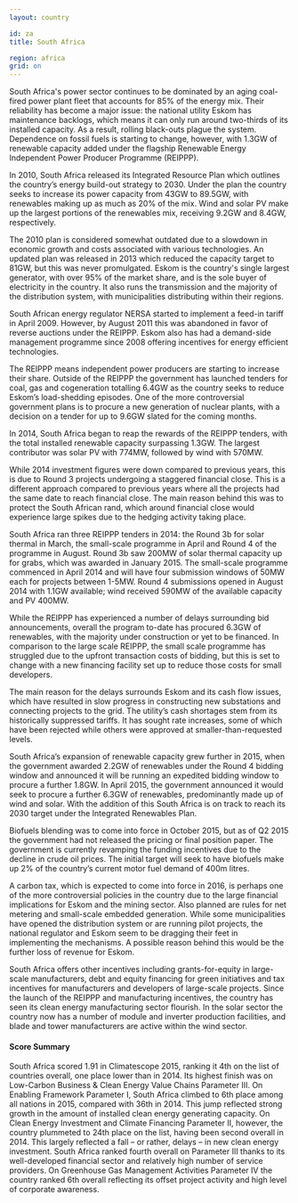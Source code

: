 ```yaml
---
layout: country

id: za
title: South Africa

region: africa
grid: on
---
```

South Africa's power sector continues to be dominated by an aging coal-fired power plant fleet that accounts for 85% of the energy mix. Their reliability has become a major issue: the national utility Eskom has maintenance backlogs, which means it can only run around two-thirds of its installed capacity. As a result, rolling black-outs plague the system. Dependence on fossil fuels is starting to change, however, with 1.3GW of renewable capacity added under the flagship Renewable Energy Independent Power Producer Programme (REIPPP).

In 2010, South Africa released its Integrated Resource Plan which outlines the country’s energy build-out strategy to 2030. Under the plan the country seeks to increase its power capacity from 43GW to 89.5GW, with renewables making up as much as 20% of the mix. Wind and solar PV make up the largest portions of the renewables mix, receiving 9.2GW and 8.4GW, respectively. 

The 2010 plan is considered somewhat outdated due to a slowdown in economic growth and costs associated with various technologies. An updated plan was released in 2013 which reduced the capacity target to 81GW, but this was never promulgated. 
Eskom is the country's single largest generator, with over 95% of the market share, and is the sole buyer of electricity in the country. It also runs the transmission and the majority of the distribution system, with municipalities distributing within their regions.

South African energy regulator NERSA started to implement a feed-in tariff in April 2009. However, by August 2011 this was abandoned in favor of reverse auctions under the REIPPP. Eskom also has had a demand-side management programme since 2008 offering incentives for energy efficient technologies.

The REIPPP means independent power producers are starting to increase their share. Outside of the REIPPP the government has launched tenders for coal, gas and cogeneration totalling 6.4GW as the country seeks to reduce Eskom’s load-shedding episodes. One of the more controversial government plans is to procure a new generation of nuclear plants, with a decision on a tender for up to 9.6GW slated for the coming months. 

In 2014, South Africa began to reap the rewards of the REIPPP tenders, with the total installed renewable capacity surpassing 1.3GW. The largest contributor was solar PV with 774MW, followed by wind with 570MW. 

While 2014 investment figures were down compared to previous years, this is due to Round 3 projects undergoing a staggered financial close. This is a different approach compared to previous years where all the projects had the same date to reach financial close. The main reason behind this was to protect the South African rand, which around financial close would experience large spikes due to the hedging activity taking place.

South Africa ran three REIPPP tenders in 2014: the Round 3b for solar thermal in March, the small-scale programme in April and Round 4 of the programme in August. Round 3b saw 200MW of solar thermal capacity up for grabs, which was awarded in January 2015. The small-scale programme commenced in April 2014 and will have four submission windows of 50MW each for projects between 1-5MW. Round 4 submissions opened in August 2014 with 1.1GW available; wind received 590MW of the available capacity and PV 400MW. 

While the REIPPP has experienced a number of delays surrounding bid announcements, overall the program to-date has procured 6.3GW of renewables, with the majority under construction or yet to be financed. In comparison to the large scale REIPPP, the small scale programme has struggled due to the upfront transaction costs of bidding, but this is set to change with a new financing facility set up to reduce those costs for small developers. 

The main reason for the delays surrounds Eskom and its cash flow issues, which have resulted in slow progress in constructing new substations and connecting projects to the grid. The utility’s cash shortages stem from its historically suppressed tariffs. It has sought rate increases, some of which have been rejected while others were approved at smaller-than-requested levels. 

South Africa’s expansion of renewable capacity grew further in 2015, when the government awarded 2.2GW of renewables under the Round 4 bidding window and announced it will be running an expedited bidding window to procure a further 1.8GW. In April 2015, the government announced it would seek to procure a further 6.3GW of renewables, predominantly made up of wind and solar. With the addition of this South Africa is on track to reach its 2030 target under the Integrated Renewables Plan. 

Biofuels blending was to come into force in October 2015, but as of Q2 2015 the government had not released the pricing or final position paper. The government is currently revamping the funding incentives due to the decline in crude oil prices. The initial target will seek to have biofuels make up 2% of the country’s current motor fuel demand of 400m litres.  

A carbon tax, which is expected to come into force in 2016, is perhaps one of the more controversial policies in the country due to the large financial implications for Eskom and the mining sector. Also planned are rules for net metering and small-scale embedded generation. While some municipalities have opened the distribution system or are running pilot projects, the national regulator and Eskom seem to be dragging their feet in implementing the mechanisms. A possible reason behind this would be the further loss of revenue for Eskom. 

South Africa offers other incentives including grants-for-equity in large-scale manufacturers, debt and equity financing for green initiatives and tax incentives for manufacturers and developers of large-scale projects. Since the launch of the REIPPP and manufacturing incentives, the country has seen its clean energy manufacturing sector flourish. In the solar sector the country now has a number of module and inverter production facilities, and blade and tower manufacturers are active within the wind sector.

#### Score Summary

South Africa scored 1.91 in Climatescope 2015, ranking it 4th on the list of countries overall, one place lower than in 2014. Its highest finish was on Low-Carbon Business & Clean Energy Value Chains Parameter III. 
On Enabling Framework Parameter I, South Africa climbed to 6th place among all nations in 2015, compared with 36th in 2014. This jump reflected strong growth in the amount of installed clean energy generating capacity. 
On Clean Energy Investment and Climate Financing Parameter II, however, the country plummeted to 24th place on the list, having been second overall in 2014. This largely reflected a fall – or rather, delays – in new clean energy investment.
South Africa ranked fourth overall on Parameter III thanks to its well-developed financial sector and relatively high number of service providers. 
On Greenhouse Gas Management Activities Parameter IV the country ranked 6th overall reflecting its offset project activity and high level of corporate awareness.
